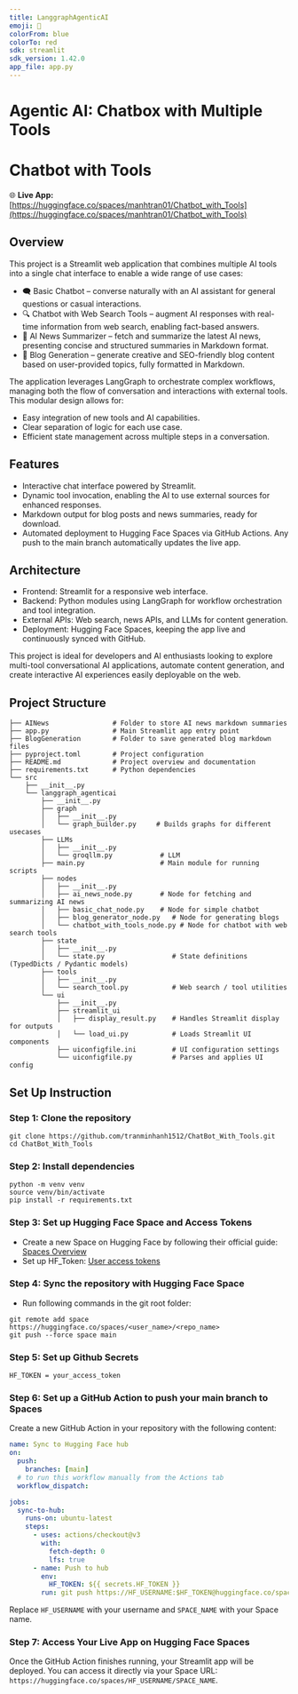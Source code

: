```yaml
---
title: LanggraphAgenticAI
emoji: 🐨
colorFrom: blue
colorTo: red
sdk: streamlit
sdk_version: 1.42.0
app_file: app.py
---
```

# Agentic AI: Chatbox with Multiple Tools

# Chatbot with Tools

🌐 **Live App:** [https://huggingface.co/spaces/manhtran01/Chatbot_with_Tools](https://huggingface.co/spaces/manhtran01/Chatbot_with_Tools)

## Overview
This project is a Streamlit web application that combines multiple AI tools into a single chat interface to enable a wide range of use cases:

- 🗨️ Basic Chatbot – converse naturally with an AI assistant for general questions or casual interactions.
- 🔍 Chatbot with Web Search Tools – augment AI responses with real-time information from web search, enabling fact-based answers.
- 📰 AI News Summarizer – fetch and summarize the latest AI news, presenting concise and structured summaries in Markdown format.
- ️📑 Blog Generation – generate creative and SEO-friendly blog content based on user-provided topics, fully formatted in Markdown.

The application leverages LangGraph to orchestrate complex workflows, managing both the flow of conversation and interactions with external tools. This modular design allows for:

- Easy integration of new tools and AI capabilities.
- Clear separation of logic for each use case.
- Efficient state management across multiple steps in a conversation.

## Features

- Interactive chat interface powered by Streamlit.
- Dynamic tool invocation, enabling the AI to use external sources for enhanced responses.
- Markdown output for blog posts and news summaries, ready for download.
- Automated deployment to Hugging Face Spaces via GitHub Actions. Any push to the main branch automatically updates the live app.

## Architecture
- Frontend: Streamlit for a responsive web interface.
- Backend: Python modules using LangGraph for workflow orchestration and tool integration.
- External APIs: Web search, news APIs, and LLMs for content generation.
- Deployment: Hugging Face Spaces, keeping the app live and continuously synced with GitHub.

This project is ideal for developers and AI enthusiasts looking to explore multi-tool conversational AI applications, automate content generation, and create interactive AI experiences easily deployable on the web.

## Project Structure
```
├── AINews                # Folder to store AI news markdown summaries
├── app.py                # Main Streamlit app entry point
├── BlogGeneration        # Folder to save generated blog markdown files
├── pyproject.toml        # Project configuration
├── README.md             # Project overview and documentation
├── requirements.txt      # Python dependencies
└── src
    ├── __init__.py
    └── langgraph_agenticai
        ├── __init__.py
        ├── graph
        │   ├── __init__.py
        │   └── graph_builder.py     # Builds graphs for different usecases
        ├── LLMs
        │   ├── __init__.py
        │   └── groqllm.py            # LLM
        ├── main.py                   # Main module for running scripts
        ├── nodes
        │   ├── __init__.py
        │   ├── ai_news_node.py       # Node for fetching and summarizing AI news
        │   ├── basic_chat_node.py    # Node for simple chatbot
        │   ├── blog_generator_node.py   # Node for generating blogs
        │   └── chatbot_with_tools_node.py # Node for chatbot with web search tools
        ├── state
        │   ├── __init__.py
        │   └── state.py                 # State definitions (TypedDicts / Pydantic models)
        ├── tools
        │   ├── __init__.py
        │   └── search_tool.py           # Web search / tool utilities
        └── ui
            ├── __init__.py
            ├── streamlit_ui
            │   ├── display_result.py    # Handles Streamlit display for outputs
            │   └── load_ui.py           # Loads Streamlit UI components
            ├── uiconfigfile.ini         # UI configuration settings
            └── uiconfigfile.py          # Parses and applies UI config

```
## Set Up Instruction

### Step 1: Clone the repository
```
git clone https://github.com/tranminhanh1512/ChatBot_With_Tools.git
cd ChatBot_With_Tools
```
### Step 2: Install dependencies
```
python -m venv venv
source venv/bin/activate  
pip install -r requirements.txt
```
### Step 3: Set up Hugging Face Space and Access Tokens

- Create a new Space on Hugging Face by following their official guide: [Spaces Overview](https://huggingface.co/docs/hub/en/spaces-overview)
- Set up HF_Token: [User access tokens](https://huggingface.co/docs/hub/en/security-tokens)

### Step 4: Sync the repository with Hugging Face Space
- Run following commands in the git root folder:
```
git remote add space https://huggingface.co/spaces/<user_name>/<repo_name>
git push --force space main
```
### Step 5: Set up Github Secrets
```
HF_TOKEN = your_access_token
```
### Step 6: Set up a GitHub Action to push your main branch to Spaces
Create a new GitHub Action in your repository with the following content:

```yaml
name: Sync to Hugging Face hub
on:
  push:
    branches: [main]
  # to run this workflow manually from the Actions tab
  workflow_dispatch:

jobs:
  sync-to-hub:
    runs-on: ubuntu-latest
    steps:
      - uses: actions/checkout@v3
        with:
          fetch-depth: 0
          lfs: true
      - name: Push to hub
        env:
          HF_TOKEN: ${{ secrets.HF_TOKEN }}
        run: git push https://HF_USERNAME:$HF_TOKEN@huggingface.co/spaces/HF_USERNAME/SPACE_NAME main
```

Replace `HF_USERNAME` with your username and `SPACE_NAME` with your Space name.

### Step 7: Access Your Live App on Hugging Face Spaces

Once the GitHub Action finishes running, your Streamlit app will be deployed. You can access it directly via your Space URL: `https://huggingface.co/spaces/HF_USERNAME/SPACE_NAME`.

